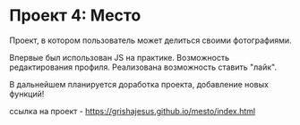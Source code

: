 # Проект 4: Место

Проект, в котором пользователь может делиться своими фотографиями.

Впервые был использован JS на практике.
Возможность редактирования профиля.
Реализована возможность ставить "лайк".

В дальнейшем планируется доработка проекта, добавление новых функций!

ссылка на проект - https://grishajesus.github.io/mesto/index.html
